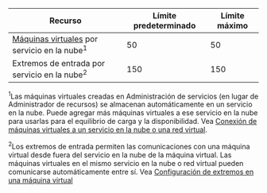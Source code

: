 Recurso|Límite predeterminado|Límite máximo
---|---|---
[Máquinas virtuales](../articles/virtual-machines/virtual-machines-about.md) por servicio en la nube<sup>1</sup>|50|50
Extremos de entrada por servicio en la nube<sup>2</sup>|150|150

<sup>1</sup>Las máquinas virtuales creadas en Administración de servicios (en lugar de Administrador de recursos) se almacenan automáticamente en un servicio en la nube. Puede agregar más máquinas virtuales a ese servicio en la nube para usarlas para el equilibrio de carga y la disponibilidad. Vea [Conexión de máquinas virtuales a un servicio en la nube o una red virtual](../articles/virtual-machines/cloud-services-connect-virtual-machine.md).

<sup>2</sup>Los extremos de entrada permiten las comunicaciones con una máquina virtual desde fuera del servicio en la nube de la máquina virtual. Las máquinas virtuales en el mismo servicio en la nube o red virtual pueden comunicarse automáticamente entre sí. Vea [Configuración de extremos en una máquina virtual](../articles/virtual-machines/virtual-machines-set-up-endpoints.md)

<!---HONumber=Oct15_HO3-->
